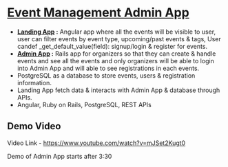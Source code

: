# [Event Management Admin App](https://www.youtube.com/watch?v=mJSet2Kugt0)
- **[Landing App](https://github.com/rohit1107-2002/Event-Management-Web-App-Front-End-Landing-App) :** Angular app where all the events will be visible to user, user can filter events by event type, upcoming/past events & tags, User candef _get_default_value(field):
signup/login & register for events.
- **[Admin App](https://github.com/rohit1107-2002/Event-Management-Web-App-Back-End-Admin-App) :** Rails app for organizers so that they can create & handle events and see all the events and only organizers will be able to login into Admin App
and will able to see registrations in each events.
- PostgreSQL as a database to store events, users & registration information.
- Landing App fetch data & interacts with Admin App & database through APIs.
- Angular, Ruby on Rails, PostgreSQL, REST APIs 

## Demo Video

Video Link - https://www.youtube.com/watch?v=mJSet2Kugt0

Demo of Admin App starts after 3:30
